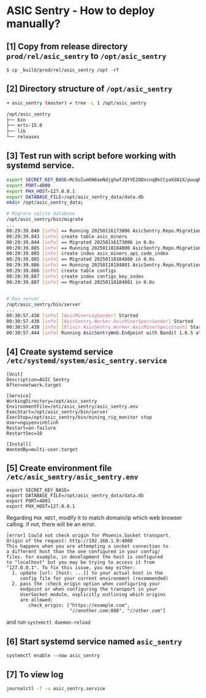 # ASIC Sentry - How to deploy manually?

## [1] Copy from release directory `prod/rel/asic_sentry` to `/opt/asic_sentry`
```
$ cp _build/prod/rel/asic_sentry /opt -rf
```

## [2] Directory structure of `/opt/asic_sentry`

```sh
➜ asic_sentry (master) ✔ tree -L 1 /opt/asic_sentry

/opt/asic_sentry
├── bin
├── erts-15.0
├── lib
└── releases
```


## [3] Test run with script before working with systemd service.

```sh
export SECRET_KEY_BASE=Mc5oIum6N8aeNdjghwfJQYVE2OQncnqBkCCyaXdA1X/puugR99VvcSuvAqOoGYdW
export PORT=4000
export PHX_HOST=127.0.0.1
export DATABASE_FILE=/opt/asic_sentry_data/data.db
mkdir /opt/asic_sentry_data;

# Migrate sqlite database
/opt/asic_sentry/bin/migrate
...
00:29:39.840 [info] == Running 20250116173006 AsicSentry.Repo.Migrations.CreateAsicMiners.change/0 forward
00:29:39.843 [info] create table asic_miners
00:29:39.844 [info] == Migrated 20250116173006 in 0.0s
00:29:39.885 [info] == Running 20250118184800 AsicSentry.Repo.Migrations.CreateUniqueConstraintApiCodeColInAsicMinersTable.change/0 forward
00:29:39.885 [info] create index asic_miners_api_code_index
00:29:39.885 [info] == Migrated 20250118184800 in 0.0s
00:29:39.886 [info] == Running 20250118184801 AsicSentry.Repo.Migrations.CreateConfigs.change/0 forward
00:29:39.886 [info] create table configs
00:29:39.887 [info] create index configs_key_index
00:29:39.887 [info] == Migrated 20250118184801 in 0.0s


# Run server
/opt/asic_sentry/bin/server
...
00:30:57.430 [info] [AsicMinerLogSender] Started
00:30:57.430 [info] [AsicSentry.Worker.AsicMinerSpecsSender] Started
00:30:57.430 [info] [Elixir.AsicSentry.Worker.AsicMinerSpecsStash] Started
00:30:57.444 [info] Running AsicSentryWeb.Endpoint with Bandit 1.6.5 at :::4000 (http)

```

## [4] Create systemd service `/etc/systemd/system/asic_sentry.service`
```
[Unit]
Description=ASIC Sentry
After=network.target

[Service]
WorkingDirectory=/opt/asic_sentry
EnvironmentFile=/etc/asic_sentry/asic_sentry.env
ExecStart=/opt/asic_sentry/bin/server
ExecStop=/opt/asic_sentry/bin/mining_rig_monitor stop
User=nguyenvinhlinh
Restart=on-failure
RestartSec=10

[Install]
WantedBy=multi-user.target
```

## [5] Create environment file `/etc/asic_sentry/asic_sentry.env`
```text
export SECRET_KEY_BASE=
export DATABASE_FILE=/opt/asic_sentry_data/data.db
export PORT=4001
export PHX_HOST=127.0.0.1
```

Regarding `PHX_HOST`, modify it to match domain/ip which web browser calling. if not, there will be an error.

```text
[error] Could not check origin for Phoenix.Socket transport.
Origin of the request: http://192.168.1.9:4000
This happens when you are attempting a socket connection to
a different host than the one configured in your config/
files. For example, in development the host is configured
to "localhost" but you may be trying to access it from
"127.0.0.1". To fix this issue, you may either:
  1. update [url: [host: ...]] to your actual host in the
     config file for your current environment (recommended)
  2. pass the :check_origin option when configuring your
     endpoint or when configuring the transport in your
     UserSocket module, explicitly outlining which origins
     are allowed:
        check_origin: ["https://example.com",
                       "//another.com:888", "//other.com"]
```

and run `systemctl daemon-reload`

## [6] Start systemd service named `asic_sentry`
```shell
systemctl enable --now asic_sentry
```

## [7] To view log
```sh
journalctl -f -u asic_sentry.service
```
